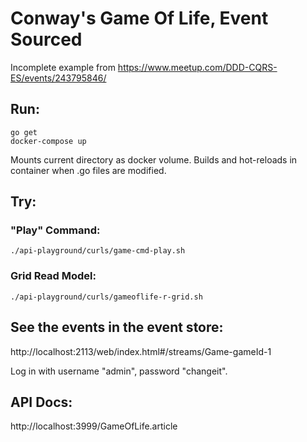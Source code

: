 # Conway's Game Of Life, Event Sourced

Incomplete example from https://www.meetup.com/DDD-CQRS-ES/events/243795846/

## Run:

```
go get
docker-compose up
```

Mounts current directory as docker volume. Builds and hot-reloads in container when .go files are modified.

## Try:

### "Play" Command:

```./api-playground/curls/game-cmd-play.sh```

### Grid Read Model:

```./api-playground/curls/gameoflife-r-grid.sh```

## See the events in the event store:

http://localhost:2113/web/index.html#/streams/Game-gameId-1

Log in with username "admin", password "changeit".

## API Docs:

http://localhost:3999/GameOfLife.article
